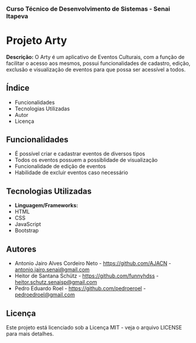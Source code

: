 ### Curso Técnico de Desenvolvimento de Sistemas - Senai Itapeva
# Projeto Arty

**Descrição:**
O Arty é um aplicativo de Eventos Culturais, com a função de facilitar o acesso aos mesmos, possui funcionalidades de cadastro, edição, exclusão e visualização de eventos para que possa ser acessível a todos.

## Índice
- Funcionalidades
- Tecnologias Utilizadas
- Autor
- Licença

## Funcionalidades
 - É possível criar e cadastrar eventos de diversos tipos
 - Todos os eventos possuem a possiblidade de visualização
 - Funcionalidade de edição de eventos
 - Habilidade de excluir eventos caso necessário

## Tecnologias Utilizadas
- **Linguagem/Frameworks:**
 - HTML
 - CSS
 - JavaScript
 - Bootstrap

## Autores
- Antonio Jairo Alves Cordeiro Neto - https://github.com/AJACN - antonio.jairo.senai@gmail.com
- Heitor de Santana Schütz - https://github.com/funnyhdss - heitor.schutz.senaisp@gmail.com
- Pedro Eduardo Roel - https://github.com/pedroeroel - pedroedroel@gmail.com

## Licença
Este projeto está licenciado sob a Licença MIT - veja o arquivo LICENSE para mais detalhes.